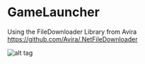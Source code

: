 # GameLauncher
Using the FileDownloader Library from Avira 
https://github.com/Avira/.NetFileDownloader

![alt tag](http://test.mrelmida.tk/image.png)